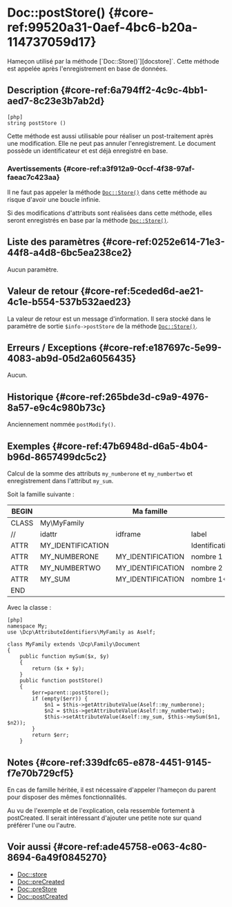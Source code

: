 # Doc::postStore() {#core-ref:99520a31-0aef-4bc6-b20a-114737059d17}

<div class="short-description" markdown="1">
Hameçon utilisé par la méthode [`Doc::Store()`][docstore]`. Cette méthode est
appelée après l'enregistrement en base de données.
</div>

## Description {#core-ref:6a794ff2-4c9c-4bb1-aed7-8c23e3b7ab2d}

    [php]
    string postStore ()

Cette méthode est aussi utilisable pour réaliser un post-traitement après une
modification. Elle ne peut pas annuler l'enregistrement. Le document possède un
identificateur et est déjà enregistré en base.

### Avertissements {#core-ref:a3f912a9-0ccf-4f38-97af-faeac7c423aa}

Il ne faut pas appeler la méthode [`Doc::Store()`][docstore] dans cette méthode
au risque d'avoir une boucle infinie.

Si des modifications d'attributs sont réalisées dans cette méthode, elles seront
enregistrés en base par la méthode [`Doc::Store()`][docstore].


## Liste des paramètres {#core-ref:0252e614-71e3-44f8-a4d8-6bc5ea238ce2}

Aucun paramètre.

## Valeur de retour {#core-ref:5ceded6d-ae21-4c1e-b554-537b532aed23}

La valeur de retour est un message d'information. Il sera stocké dans le
paramètre de sortie `$info->postStore` de la méthode [`Doc::Store()`][docstore].

## Erreurs / Exceptions {#core-ref:e187697c-5e99-4083-ab9d-05d2a6056435}

Aucun.

## Historique {#core-ref:265bde3d-c9a9-4976-8a57-e9c4c980b73c}

Anciennement nommée `postModify()`.

## Exemples {#core-ref:47b6948d-d6a5-4b04-b96d-8657499dc5c2}

Calcul de la somme des attributs `my_numberone` et `my_numbertwo` et
enregistrement dans l'attribut `my_sum`.

Soit la famille suivante :

| BEGIN |                   | Ma famille        |                 |     | MYFAMILY |       |     |     |   |         |     |
| ----- | ----------------- | ----------------- | --------------- | --- | -------- | ----- | --- | --- | - | ------- | --- |
| CLASS | My\MyFamily       |                   |                 |     |          |       |     |     |   |         |     |
| //    | idattr            | idframe           | label           | T   | A        | type  | ord | vis | … | phpfunc |     |
| ATTR  | MY_IDENTIFICATION |                   | Identification  | N   | N        | frame | 10  | W   |   |         |     |
| ATTR  | MY_NUMBERONE      | MY_IDENTIFICATION | nombre 1        | Y   | N        | int   | 20  | W   |   |         |     |
| ATTR  | MY_NUMBERTWO      | MY_IDENTIFICATION | nombre 2        | N   | N        | int   | 30  | W   |   |         |     |
| ATTR  | MY_SUM            | MY_IDENTIFICATION | nombre 1&plus;2 | N   | N        | int   | 30  | R   |   |         |     |
| END   |                   |                   |                 |     |          |       |     |     |   |         |     |

Avec la classe :

    [php]
    namespace My;
    use \Dcp\AttributeIdentifiers\MyFamily as Aself;
    
    class MyFamily extends \Dcp\Family\Document
    {
        public function mySum($x, $y)
        {
            return ($x + $y);
        }
        public function postStore()
        {
            $err=parent::postStore();
            if (empty($err)) {
                $n1 = $this->getAttributeValue(Aself::my_numberone);
                $n2 = $this->getAttributeValue(Aself::my_numbertwo);
                $this->setAttributeValue(Aself::my_sum, $this->mySum($n1, $n2));
            }
            return $err;
        }

## Notes {#core-ref:339dfc65-e878-4451-9145-f7e70b729cf5}

En cas de famille héritée, il est nécessaire d'appeler l'hameçon du parent pour
disposer des mêmes fonctionnalités.

<span class="fixme" data-assignedto="EBR">Au vu de l'exemple et de
l'explication, cela ressemble fortement à postCreated. Il serait intéressant
d'ajouter une petite note sur quand préférer l'une ou l'autre.</span>

## Voir aussi {#core-ref:ade45758-e063-4c80-8694-6a49f0845270}

*   [Doc::store][docstore]
*   [Doc::preCreated][docprecreated]
*   [Doc::preStore][docprestore]
*   [Doc::postCreated][docpostcreated]

<!-- links -->
[docstore]:         #core-ref:b8540d13-ece6-4e9e-9b72-6a56bca9da12
[docpostcreated]:   #core-ref:b8f80e6b-a374-4bf4-bc76-47290cd69c45 "Hameçon Doc::postCreated()"
[docpoststore]:     #core-ref:99520a31-0aef-4bc6-b20a-114737059d17 "Hameçon Doc::postStore()"
[docprestore]:      #core-ref:3517da95-82fe-4adb-8bc4-ef49ca55edb0 "Hameçon Doc::preStore()"
[docprecreated]:    #core-ref:e85aa9d4-5e62-4a60-9d1c-f60433301747 "Hameçon Doc::preCreated()"
[docprerefresh]:    #core-ref:580d6be1-6b6a-439b-abd7-34b26cfaf2e5 "Hameçon Doc::preRefresh()"
[docpostrefresh]:   #core-ref:9352c534-3691-41e3-b293-599db8e9a4fd "Hameçon Doc::postRefresh()"
[docrevise]:        #core-ref:882e3730-0483-4dbc-9b9d-0d0b5cc31d38

